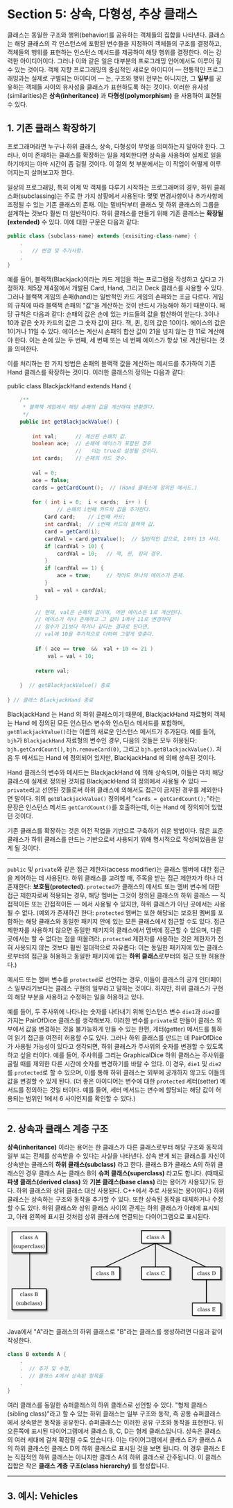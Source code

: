 # Section 5: 상속, 다형성, 추상 클래스

클래스는 동일한 구조와 행위(behavior)를 공유하는 객체들의 집합을 나타낸다. 클래스는 해당 클래스의 각 인스턴스에 포함된 변수들을 지정하여 객체들의 구조를 결정하고, 객체들의 행위를 표현하는 인스턴스 메서드를 제공하여 해당 행위를 결정한다. 이는 강력한 아이디어이다. 그러나 이와 같은 일은 대부분의 프로그래밍 언어에서도 이루어 질 수 있는 것이다. 객체 지향 프로그래밍의 중심적인 새로운 아이디어 — 전통적인 프로그래밍과는 실제로 구별되는 아이디어 — 는, 구조와 행위 전부는 아니지만, 그 **일부**를 공유하는 객체들 사이의 유사성을 클래스가 표현하도록 하는 것이다. 이러한 유사성(similarities)은 **상속(inheritance)** 과 **다형성(polymorphism)** 을 사용하여 표현될 수 있다.

## 1. 기존 클래스 확장하기
프로그래머라면 누구나 하위 클래스, 상속, 다형성이 무엇을 의미하는지 알아야 한다. 그러나, 이미 존재하는 클래스를 확장하는 일을 제외한다면 상속을 사용하여 실제로 일을 하기까지는 아마 시간이 좀 걸릴 것이다. 이 절의 첫 부분에서는 이 작업이 어떻게 이루어지는지 살펴보고자 한다.

일상의 프로그래밍, 특히 이제 막 객체를 다루기 시작하는 프로그래머의 경우, 하위 클래스화(subclassing)는 주로 한 가지 상황에서 사용된다: 몇몇 변경사항이나 추가사항에 조정될 수 있는 기존 클래스의 존재. 이는 밑바닥부터 클래스 및 하위 클래스의 그룹을 설계하는 것보다 훨씬 더 일반적이다. 하위 클래스를 만들기 위해 기존 클래스는 **확장될(extended)** 수 있다. 이에 대한 구문은 다음과 같다:

```java
public class {subclass-name} extends {exisiting-class-name} {
    .
    .   // 변경 및 추가사항.
    .
}
```

예를 들어, 블랙잭(Blackjack)이라는 카드 게임을 하는 프로그램을 작성하고 싶다고 가정하자. 제5장 제4절에서 개발된 Card, Hand, 그리고 Deck 클래스를 사용할 수 있다. 그러나 블랙잭 게임의 손패(hand)는 일반적인 카드 게임의 손패와는 조금 다르다. 게임의 규칙에 따라 블랙잭 손패의 "값"을 계산하는 것이 반드시 가능해야 하기 때문이다. 해당 규칙은 다음과 같다: 손패의 값은 손에 있는 카드들의 값을 합산하여 얻는다. 3이나 10과 같은 숫자 카드의 값은 그 숫자 값이 된다. 잭, 퀸, 킹의 값은 10이다. 에이스의 값은 1이거나 11일 수 있다. 에이스는 계산시 손패의 합산 값이 21을 넘지 않는 한 11로 계산해야 한다. 이는 손에 있는 두 번째, 세 번째 또는 네 번째 에이스가 항상 1로 계산된다는 것을 의미한다.

이를 처리하는 한 가지 방법은 손패의 블랙잭 값을 계산하는 메서드를 추가하여 기존 Hand 클래스를 확장하는 것이다. 이러한 클래스의 정의는 다음과 같다:

public class BlackjackHand extends Hand {

```java
    /**
     * 블랙잭 게임에서 해당 손패의 값을 계산하여 반환한다.
     */
    public int getBlackjackValue() {

        int val;      // 계산된 손패의 값.
        boolean ace;  // 손패에 에이스가 포함된 경우
                      //   이는 true로 설정될 것이다.
        int cards;    // 손패의 카드 갯수.

        val = 0;
        ace = false;
        cards = getCardCount();  // (Hand 클래스에 정의된 메서드.)

        for ( int i = 0;  i < cards;  i++ ) {
                // 손패의 i번째 카드의 값을 추가한다.
            Card card;    // i번째 카드; 
            int cardVal;  // i번째 카드의 블랙잭 값.
            card = getCard(i);
            cardVal = card.getValue();  // 일반적인 값으로, 1부터 13 사이.
            if (cardVal > 10) {
                cardVal = 10;   // 잭, 퀸, 킹의 경우.
            }
            if (cardVal == 1) {
                ace = true;     // 적어도 하나의 에이스가 존재.
            }
            val = val + cardVal;
         }

         // 현재, val은 손패의 값이며, 어떤 에이스든 1로 계산한다.
         // 에이스가 하나 존재하고 그 값이 1에서 11로 변경하여
         // 점수가 21보다 작거나 같다는 결과로 된다면,
         // val에 10을 추가적으로 더하여 그렇게 맞춘다. 

         if ( ace == true  &&  val + 10 <= 21 )
             val = val + 10;

         return val;

    }  // getBlackjackValue() 종료

} // 클래스 BlackjackHand 종료
```

BlackjackHand 는 Hand 의 하위 클래스이기 때문에, BlackjackHand 자료형의 객체는 Hand 에 정의된 모든 인스턴스 변수와 인스턴스 메서드를 포함하며, `getBlackjackValue()`라는 이름의 새로운 인스턴스 메서드가 추가된다. 예를 들어, `bjh`가 `BlackjackHand` 자료형의 변수인 경우, 다음의 것들은 모두 허용된다: `bjh.getCardCount()`, `bjh.removeCard(0)`, 그리고 `bjh.getBlackjackValue()`. 처음 두 메서드는 Hand 에 정의되어 있지만, BlackjackHand 에 의해 상속된 것이다.

Hand 클래스의 변수와 메서드는 BlackjackHand 에 의해 상속되며, 이들은 마치 해당 클래스에 실제로 정의된 것처럼 BlackjackHand 의 정의에서 사용될 수 있다 — `private`라고 선언된 것들로써 하위 클래스에 의해서도 접근이 금지된 경우를 제외한다면 말이다. 위의 `getBlackjackValue()` 정의에서 "`cards = getCardCount();`"라는 문장은 인스턴스 메서드 `getCardCount()`를 호출하는데, 이는 Hand 에 정의되어 있었던 것이다.

기존 클래스를 확장하는 것은 이전 작업을 기반으로 구축하기 쉬운 방법이다. 많은 표준 클래스가 하위 클래스를 만드는 기반으로써 사용되기 위해 명시적으로 작성되었음을 알게 될 것이다.

<hr>

`public` 및 `private`와 같은 접근 제한자(access modifier)는 클래스 멤버에 대한 접근을 제어하는 데 사용된다. 하위 클래스를 고려할 때, 주목을 받는 접근 제한자가 하나 더 존재한다: **보호됨(protected)**. `protected`가 클래스의 메서드 또는 멤버 변수에 대한 접근 제한자로써 적용되는 경우, 해당 멤버는 그것이 정의된 클래스의 하위 클래스 — 직접적이든 또는 간접적이든 — 에서 사용될 수 있지만, 하위 클래스가 아닌 곳에서는 사용될 수 없다. (예외가 존재하긴 한다: `protected` 멤버는 또한 해당되는 보호된 멤버를 포함하는 해당 클래스와 동일한 패키지 안에 있는 모든 클래스에서 접근할 수도 있다. 접근 제한자를 사용하지 않으면 동일한 패키지의 클래스에서 멤버에 접근할 수 있으며, 다른 곳에서는 할 수 없다는 점을 떠올려라. `protected` 제한자를 사용하는 것은 제한자가 전혀 사용되지 않는 것보다 훨씬 절대적으로 자유롭다: 이는 동일한 패키지에 있는 클래스로부터의 접근을 허용하고 동일한 패키지에 없는 **하위 클래스**로부터의 접근 또한 허용한다.)

메서드 또는 멤버 변수를 `protected`로 선언하는 경우, 이들이 클래스의 공개 인터페이스 일부라기보다는 클래스 구현의 일부라고 말하는 것이다. 하지만, 하위 클래스가 구현의 해당 부분을 사용하고 수정하는 일을 허용하고 있다.

예를 들어, 두 주사위에 나타나는 숫자를 나타내기 위해 인스턴스 변수 `die1`과 `die2`를 가지는 PairOfDice 클래스를 생각해보자. 이러한 변수를 `private`로 만들어 클래스 외부에서 값을 변경하는 것을 불가능하게 만들 수 있는 한편, 게터(getter) 메서드를 통하여 읽기 접근을 여전히 허용할 수도 있다. 그러나 하위 클래스를 만드는 데 PairOfDice 가 사용될 가능성이 있다고 생각되면, 하위 클래스가 주사위의 숫자를 변경할 수 있도록 하고 싶을 터이다. 예를 들어, 주사위를 그리는 GraphicalDice 하위 클래스는 주사위를 굴릴 때를 제외한 다른 시간에 숫자를 변경하기를 바랄 수 있다. 이 경우, `die1` 및 `die2`를 `protected`로 할 수 있으며, 이를 통해 하위 클래스는 외부에 공개하지 않고도 이들의 값을 변경할 수 있게 된다. (더 좋은 아이디어는 변수에 대한 `protected` 세터(setter) 메서드를 정의하는 것일 터이다. 예를 들어, 세터 메서드는 변수에 할당되는 해당 값이 허용되는 범위인 1에서 6 사이인지를 확인할 수 있다.)

<hr>

## 2. 상속과 클래스 계층 구조
**상속(inheritance)** 이라는 용어는 한 클래스가 다른 클래스로부터 해당 구조와 동작의 일부 또는 전체를 상속받을 수 있다는 사실을 나타낸다. 상속 받게 되는 클래스를 자신이 상속받는 클래스의 **하위 클래스(subclass)** 라고 한다. 클래스 B가 클래스 A의 하위 클래스인 경우 클래스 A는 클래스 B의 **슈퍼 클래스(superclass)** 라고도 합니다. (때때로 **파생 클래스(derived class)** 와 **기본 클래스(base class)** 라는 용어가 사용되기도 한다. 하위 클래스와 상위 클래스 대신 사용된다. C++에서 주로 사용되는 용어이다.) 하위 클래스는 상속하는 구조와 동작을 추가할 수 있다. 또한 상속된 동작을 대체하거나 수정할 수도 있다. 하위 클래스와 상위 클래스 사이의 관계는 하위 클래스가 아래에 표시되고, 아래 왼쪽에 표시된 것처럼 상위 클래스에 연결되는 다이어그램으로 표시된다.

![img.png](images/img5.png)

Java에서 "A"라는 클래스의 하위 클래스로 "B"라는 클래스를 생성하려면 다음과 같이 작성한다.
```java
class B extends A {
    .
    .  // 추가 및 수정,
    .  // 클래스 A에서 상속된 항목들
    .
}
```

여러 클래스를 동일한 슈퍼클래스의 하위 클래스로 선언할 수 있다. "형제 클래스(sibling class)"라고 할 수 있는 하위 클래스는 일부 구조와 동작, 즉 공통 슈퍼클래스에서 상속받은 동작을 공유한다. 슈퍼클래스는 이러한 공유 구조와 동작을 표현한다. 위 오른쪽에 표시된 다이어그램에서 클래스 B, C, D는 형제 클래스입니다. 상속은 클래스의 여러 세대에 걸쳐 확장될 수도 있습니다. 이는 다이어그램에서 클래스 E가 클래스 A의 하위 클래스인 클래스 D의 하위 클래스로 표시된 것을 보면 됩니다. 이 경우 클래스 E는 직접적인 하위 클래스는 아니지만 클래스 A의 하위 클래스로 간주됩니다. 이 클래스 집합은 작은 **클래스 계층 구조(class hierarchy)** 를 형성합니다.

<hr>

## 3. 예시: Vehicles



